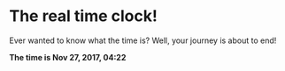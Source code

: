 # The real time clock!

Ever wanted to know what the time is? Well, your journey is about to end!

**The time is Nov 27, 2017, 04:22**